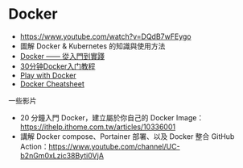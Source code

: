 # Docker

- https://www.youtube.com/watch?v=DQdB7wFEygo
- 圖解 Docker & Kubernetes 的知識與使用方法
- [Docker —— 從入門到實踐](https://philipzheng.gitbook.io/docker_practice/)
- [30分钟Docker入门教程](https://www.youtube.com/watch?v=Ozb9mZg7MVM&ab_channel=GeekHour)
- [Play with Docker](https://www.docker.com/play-with-docker/)
- [Docker Cheatsheet](https://drive.google.com/file/d/1kvkVgVjgGbJ4CVqu68U_OvAxdOoP7ahj/view?usp=sharing)

一些影片
- 20 分鐘入門 Docker，建立屬於你自己的 Docker Image：https://ithelp.ithome.com.tw/articles/10336001
- 講解 Docker compose、Portainer 部署、以及 Docker 整合 GitHub Action：https://www.youtube.com/channel/UC-b2nGm0xLzic38Byti0VjA